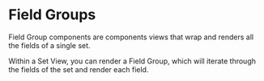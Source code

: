 # Field Groups
Field Group components are components views that wrap and renders all the fields of a single set.

Within a Set View, you can render a Field Group, which will iterate through the fields of the set and render each field.
